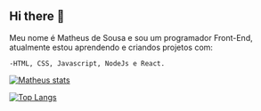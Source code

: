## Hi there 👋

Meu nome é Matheus de Sousa e sou um programador Front-End, atualmente estou aprendendo e criandos projetos com:

    -HTML, CSS, Javascript, NodeJs e React.

[![Matheus stats](https://github-readme-stats.vercel.app/api?username=Matheus616)](https://github.com/anuraghazra/github-readme-stats)

[![Top Langs](https://github-readme-stats.vercel.app/api/top-langs/?username=Matheus616)](https://github.com/anuraghazra/github-readme-stats)
